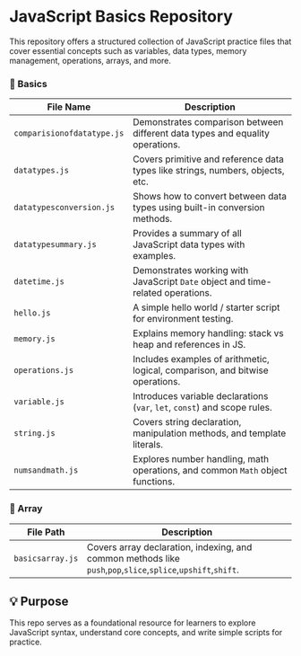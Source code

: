 # JavaScript Basics Repository

This repository offers a structured collection of JavaScript practice files that cover essential concepts such as variables, data types, memory management, operations, arrays, and more.

### 📁 Basics

| File Name               | Description                                                                 |
|------------------------|-----------------------------------------------------------------------------|
| `comparisionofdatatype.js` | Demonstrates comparison between different data types and equality operations. |
| `datatypes.js`              | Covers primitive and reference data types like strings, numbers, objects, etc. |
| `datatypesconversion.js`    | Shows how to convert between data types using built-in conversion methods.     |
| `datatypesummary.js`        | Provides a summary of all JavaScript data types with examples.                 |
| `datetime.js`          | Demonstrates working with JavaScript `Date` object and time-related operations.|
| `hello.js`                  | A simple hello world / starter script for environment testing.                 |
| `memory.js`                 | Explains memory handling: stack vs heap and references in JS.                 |
| `operations.js`             | Includes examples of arithmetic, logical, comparison, and bitwise operations. |
| `variable.js`               | Introduces variable declarations (`var`, `let`, `const`) and scope rules.     |
| `string.js`               | Covers string declaration, manipulation methods, and template literals.        |
| `numsandmath.js`          | Explores number handling, math operations, and common `Math` object functions.|


### 📁 Array

| File Path                  | Description                                                                 |
|---------------------------|-----------------------------------------------------------------------------|
| `basicsarray.js`    | Covers array declaration, indexing, and common methods like `push`,`pop`,`slice`,`splice`,`upshift`,`shift`. |


## 💡 Purpose

This repo serves as a foundational resource for learners to explore JavaScript syntax, understand core concepts, and write simple scripts for practice.

